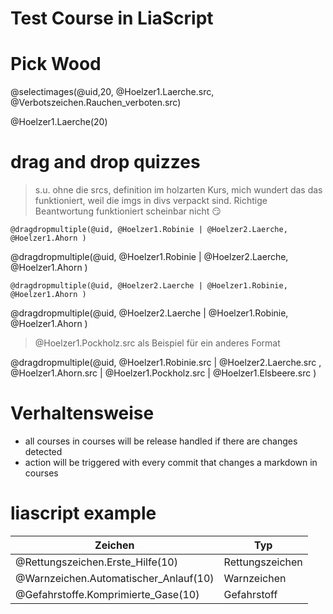 <!--
author: Volker Göhler
email: volker.goehler@informatik.tu-freiberg.de
version: 0.0.17
edit: true
date: 2025-05-20
logo: https://raw.githubusercontent.com/Ifi-DiAgnostiK-Project/LiaScript-Courses/refs/heads/main/img/Logo_234px.png
comment: Test Course for the action release system

title : Test Course for Action Release System

tags:
    - Experimente

import: https://raw.githubusercontent.com/Ifi-DiAgnostiK-Project/LiaScript_DragAndDrop_Template/refs/heads/main/README.md
import: https://raw.githubusercontent.com/Ifi-DiAgnostiK-Project/Piktogramme/refs/heads/main/makros.md
import: https://raw.githubusercontent.com/Ifi-DiAgnostiK-Project/LiaScript_ImageQuiz/refs/heads/main/README.md
import: https://raw.githubusercontent.com/Ifi-DiAgnostiK-Project/Holzarten/refs/heads/main/makros.md

@style
.flex-container {
    display: flex;[](https://liascript.github.io/LiveEditor/liascript/index.html?#5)
    flex-wrap: wrap; /* Allows the items to wrap as needed */
    align-items: stretch;
    gap: 20px; /* Adds both horizontal and vertical spacing between items */
}

.flex-child {
    flex: 1;
    margin-right: 20px; /* Adds space between the columns */
}

@media (max-width: 600px) {
    .flex-child {
        flex: 100%; /* Makes the child divs take up the full width on slim devices */
        margin-right: 0; /* Removes the right margin */
    }
}
@end

-->

# Test Course in LiaScript

Pick Wood
===

@selectimages(@uid,20, @Hoelzer1.Laerche.src, @Verbotszeichen.Rauchen_verboten.src)

@Hoelzer1.Laerche(20)


# drag and drop quizzes

> s.u. ohne die srcs, definition im holzarten Kurs, mich wundert das das funktioniert, weil die imgs in divs verpackt sind.
> Richtige Beantwortung funktioniert scheinbar nicht 😏


`@dragdropmultiple(@uid, @Hoelzer1.Robinie | @Hoelzer2.Laerche, @Hoelzer1.Ahorn )`

@dragdropmultiple(@uid, @Hoelzer1.Robinie | @Hoelzer2.Laerche, @Hoelzer1.Ahorn )

`@dragdropmultiple(@uid, @Hoelzer2.Laerche | @Hoelzer1.Robinie, @Hoelzer1.Ahorn )`

@dragdropmultiple(@uid, @Hoelzer2.Laerche | @Hoelzer1.Robinie, @Hoelzer1.Ahorn )

> @Hoelzer1.Pockholz.src als Beispiel für ein anderes Format

@dragdropmultiple(@uid, @Hoelzer1.Robinie.src | @Hoelzer2.Laerche.src , @Hoelzer1.Ahorn.src | @Hoelzer1.Pockholz.src | @Hoelzer1.Elsbeere.src )

# Verhaltensweise

- all courses in courses will be release handled if there are changes detected
- action will be triggered with every commit that changes a markdown in courses

# liascript example

| Zeichen | Typ|
|--- | ---|
|@Rettungszeichen.Erste_Hilfe(10) | Rettungszeichen|
|@Warnzeichen.Automatischer_Anlauf(10) | Warnzeichen|
|@Gefahrstoffe.Komprimierte_Gase(10) | Gefahrstoff|
